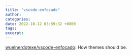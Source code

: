 ```yaml
---
title: "vscode-enfocado"
author: 
categories: 
date: 2022-10-12 03:59:32 +0800
tags: 
excerpt: 
---
```





[wuelnerdotexe/vscode-enfocado](https://github.com/wuelnerdotexe/vscode-enfocado): How themes should be.











